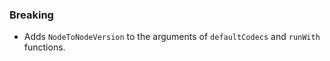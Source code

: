 <!--
A new scriv changelog fragment.

Uncomment the section that is right (remove the HTML comment wrapper).
-->

<!--
### Patch

- A bullet item for the Patch category.

-->
### Breaking

- Adds `NodeToNodeVersion` to the arguments of `defaultCodecs` and `runWith` functions.


